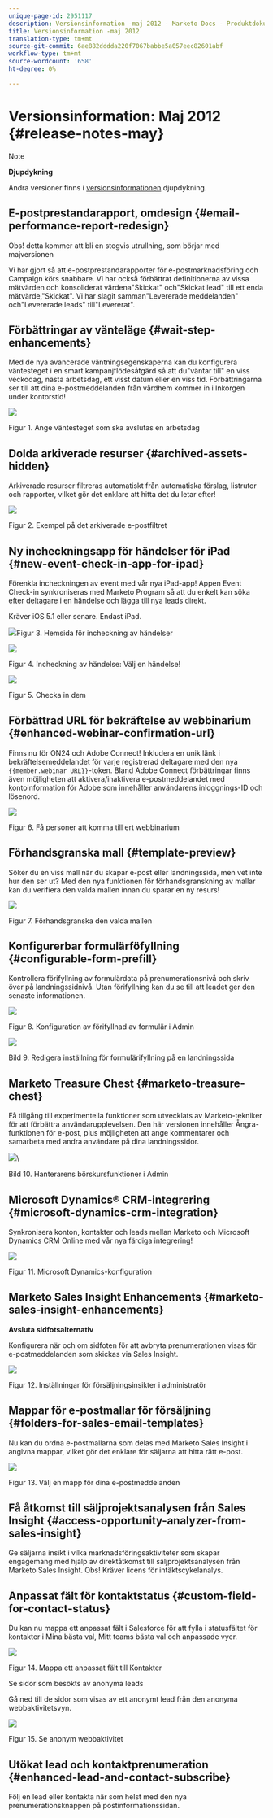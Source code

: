 ```yaml
---
unique-page-id: 2951117
description: Versionsinformation -maj 2012 - Marketo Docs - Produktdokumentation
title: Versionsinformation -maj 2012
translation-type: tm+mt
source-git-commit: 6ae882dddda220f7067babbe5a057eec82601abf
workflow-type: tm+mt
source-wordcount: '658'
ht-degree: 0%

---
```



# Versionsinformation: Maj 2012 {#release-notes-may}

>[!NOTE]
>
>**Djupdykning**
>
>Andra versioner finns i [versionsinformationen](https://docs.marketo.com/display/docs/release+notes) djupdykning.

## E-postprestandarapport, omdesign {#email-performance-report-redesign}

Obs! detta kommer att bli en stegvis utrullning, som börjar med majversionen

Vi har gjort så att e-postprestandarapporter för e-postmarknadsföring och Campaign körs snabbare. Vi har också förbättrat definitionerna av vissa mätvärden och konsoliderat värdena&quot;Skickat&quot; och&quot;Skickat lead&quot; till ett enda mätvärde,&quot;Skickat&quot;. Vi har slagit samman&quot;Levererade meddelanden&quot; och&quot;Levererade leads&quot; till&quot;Levererat&quot;.

## Förbättringar av vänteläge {#wait-step-enhancements}

Med de nya avancerade väntningsegenskaperna kan du konfigurera väntesteget i en smart kampanjflödesåtgärd så att du&quot;väntar till&quot; en viss veckodag, nästa arbetsdag, ett visst datum eller en viss tid. Förbättringarna ser till att dina e-postmeddelanden från vårdhem kommer in i Inkorgen under kontorstid!

![](assets/image2014-9-23-10-3a14-3a13.png)

Figur 1. Ange väntesteget som ska avslutas en arbetsdag

## Dolda arkiverade resurser {#archived-assets-hidden}

Arkiverade resurser filtreras automatiskt från automatiska förslag, listrutor och rapporter, vilket gör det enklare att hitta det du letar efter!

![](assets/image2014-9-23-10-3a14-3a28.png)

Figur 2. Exempel på det arkiverade e-postfiltret

## Ny incheckningsapp för händelser för iPad {#new-event-check-in-app-for-ipad}

Förenkla incheckningen av event med vår nya iPad-app! Appen Event Check-in synkroniseras med Marketo Program så att du enkelt kan söka efter deltagare i en händelse och lägga till nya leads direkt.

Kräver iOS 5.1 eller senare. Endast iPad.

![](assets/image2014-9-23-10-3a14-3a46.png)Figur 3. Hemsida för incheckning av händelser

![](assets/image2014-9-23-10-3a15-3a6.png)

Figur 4. Incheckning av händelse: Välj en händelse!

![](assets/image2014-9-23-10-3a15-3a27.png)

Figur 5. Checka in dem

## Förbättrad URL för bekräftelse av webbinarium {#enhanced-webinar-confirmation-url}

Finns nu för ON24 och Adobe Connect! Inkludera en unik länk i bekräftelsemeddelandet för varje registrerad deltagare med den nya `{{member.webinar URL}}`-token. Bland Adobe Connect förbättringar finns även möjligheten att aktivera/inaktivera e-postmeddelandet med kontoinformation för Adobe som innehåller användarens inloggnings-ID och lösenord.

![](assets/image2014-9-23-10-3a15-3a44.png)

Figur 6. Få personer att komma till ert webbinarium

## Förhandsgranska mall {#template-preview}

Söker du en viss mall när du skapar e-post eller landningssida, men vet inte hur den ser ut? Med den nya funktionen för förhandsgranskning av mallar kan du verifiera den valda mallen innan du sparar en ny resurs!

![](assets/image2014-9-23-10-3a16-3a4.png)

Figur 7. Förhandsgranska den valda mallen

## Konfigurerbar formulärföfyllning {#configurable-form-prefill}

Kontrollera förifyllning av formulärdata på prenumerationsnivå och skriv över på landningssidnivå. Utan förifyllning kan du se till att leadet ger den senaste informationen.

![](assets/image2014-9-23-10-3a16-3a22.png)

Figur 8. Konfiguration av förifyllnad av formulär i Admin

![](assets/image2014-9-23-10-3a16-3a34.png)

Bild 9. Redigera inställning för formulärifyllning på en landningssida

## Marketo Treasure Chest {#marketo-treasure-chest}

Få tillgång till experimentella funktioner som utvecklats av Marketo-tekniker för att förbättra användarupplevelsen. Den här versionen innehåller Ångra-funktionen för e-post, plus möjligheten att ange kommentarer och samarbeta med andra användare på dina landningssidor.

![](assets/image2014-9-23-10-3a16-3a51.png)\

Bild 10. Hanterarens börskursfunktioner i Admin

## Microsoft Dynamics® CRM-integrering {#microsoft-dynamics-crm-integration}

Synkronisera konton, kontakter och leads mellan Marketo och Microsoft Dynamics CRM Online med vår nya färdiga integrering!

![](assets/image2014-9-23-10-3a17-3a6.png)

Figur 11. Microsoft Dynamics-konfiguration

## Marketo Sales Insight Enhancements {#marketo-sales-insight-enhancements}

**Avsluta sidfotsalternativ**

Konfigurera när och om sidfoten för att avbryta prenumerationen visas för e-postmeddelanden som skickas via Sales Insight.

![](assets/image2014-9-23-10-3a17-3a20.png)

Figur 12. Inställningar för försäljningsinsikter i administratör

## Mappar för e-postmallar för försäljning {#folders-for-sales-email-templates}

Nu kan du ordna e-postmallarna som delas med Marketo Sales Insight i angivna mappar, vilket gör det enklare för säljarna att hitta rätt e-post.

![](assets/image2014-9-23-10-3a17-3a35.png)

Figur 13. Välj en mapp för dina e-postmeddelanden

## Få åtkomst till säljprojektsanalysen från Sales Insight {#access-opportunity-analyzer-from-sales-insight}

Ge säljarna insikt i vilka marknadsföringsaktiviteter som skapar engagemang med hjälp av direktåtkomst till säljprojektsanalysen från Marketo Sales Insight. Obs! Kräver licens för intäktscykelanalys.

## Anpassat fält för kontaktstatus {#custom-field-for-contact-status}

Du kan nu mappa ett anpassat fält i Salesforce för att fylla i statusfältet för kontakter i Mina bästa val, Mitt teams bästa val och anpassade vyer.

![](assets/image2014-9-23-10-3a17-3a47.png)

Figur 14. Mappa ett anpassat fält till Kontakter

Se sidor som besökts av anonyma leads

Gå ned till de sidor som visas av ett anonymt lead från den anonyma webbaktivitetsvyn.

![](assets/image2014-9-23-10-3a17-3a59.png)

Figur 15. Se anonym webbaktivitet

## Utökat lead och kontaktprenumeration {#enhanced-lead-and-contact-subscribe}

Följ en lead eller kontakta när som helst med den nya prenumerationsknappen på postinformationssidan.


